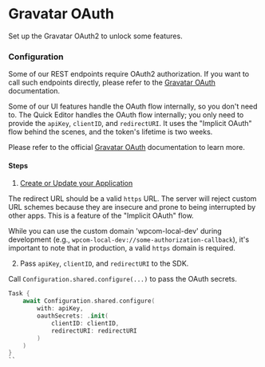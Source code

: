 # Gravatar OAuth

Set up the Gravatar OAuth2 to unlock some features.

### Configuration

Some of our REST endpoints require OAuth2 authorization. If you want to call such endpoints directly, please refer to the [Gravatar OAuth](https://docs.gravatar.com/oauth/) documentation. 

Some of our UI features handle the OAuth flow internally, so you don't need to. The Quick Editor handles the OAuth flow internally; you only need to provide the `apiKey`, `clientID`, and `redirectURI`. It uses the "Implicit OAuth" flow behind the scenes, and the token's lifetime is two weeks.

Please refer to the official [Gravatar OAuth](https://docs.gravatar.com/oauth/) documentation to learn more.

#### Steps

1. [Create or Update your Application](https://docs.gravatar.com/oauth/#creating-and-updating-your-application)

The redirect URL should be a valid `https` URL. The server will reject custom URL schemes because they are insecure and prone to being interrupted by other apps. This is a feature of the "Implicit OAuth" flow.

While you can use the custom domain 'wpcom-local-dev' during development (e.g., `wpcom-local-dev://some-authorization-callback`), it's important to note that in production, a valid `https` domain is required.

2. Pass `apiKey`, `clientID`, and `redirectURI` to the SDK.

Call `Configuration.shared.configure(...)` to pass the OAuth secrets. 

```swift
Task {
    await Configuration.shared.configure(
        with: apiKey,
        oauthSecrets: .init(
            clientID: clientID,
            redirectURI: redirectURI
        )
    )
}
``
